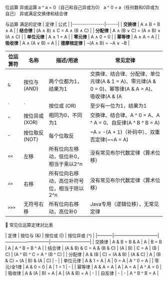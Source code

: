 位运算
异或运算
a ^ a = 0（自己和自己异或为0）
a ^ 0 = a（任何数和0异或为自己）
异或满足交换律和结合律

与运算 满足的定律
| 定律           | 公式 |
|----------------|------|
| **交换律**       | A ∧ B = B ∧ A |
| **结合律**       | (A ∧ B) ∧ C = A ∧ (B ∧ C) |
| **分配律**       | A ∧ (B ∨ C) = (A ∧ B) ∨ (A ∧ C) |
| **单位元律**     | A ∧ 1 = A |
| **零元律**       | A ∧ 0 = 0 |
| **幂等律**       | A ∧ A = A |
| **吸收律**       | A ∧ (A ∨ B) = A |
| **德摩根定律**   | ¬(A ∧ B) = ¬A ∨ ¬B |


| 位运算符 | 名称         | 描述/用途                        | 常见定律 |
|----------|--------------|-----------------------------------|----------|
| `&`      | 按位与 (AND) | 两个位都为1，结果为1             | 交换律、结合律、分配律、单位元律(A & 1 = A)、零元律(A & 0 = 0)、幂等律(A & A = A)、吸收律(A & (A | B) = A) |
| `|`      | 按位或 (OR)  | 至少有一位为1，结果为1           | 交换律、结合律、分配律、单位元律(A | 0 = A)、全1律(A | 1 = 1)、幂等律(A | A = A)、吸收律(A | (A & B) = A) |
| `^`      | 按位异或 (XOR) | 相同为0，不同为1                | 交换律、结合律、A ^ 0 = A、A ^ A = 0、自反律(A ^ B ^ B = A) |
| `~`      | 按位取反 (NOT) | 每个位取反                      | ~A = -(A + 1)（补码中）、双重否定律(~~A = A) |
| `<<`     | 左移         | 所有位向左移动，低位补0，相当于乘以2^n | 没有常见布尔代数定律（算术位移） |
| `>>`     | 右移         | 所有位向右移动，高位补符号位，相当于除以2^n | 没有常见布尔代数定律（算术位移） |
| `>>>`    | 无符号右移    | 所有位向右移动，高位补0          | Java专用（逻辑位移），无常见定律 |


🌟 常见位运算定律对比表

| 定律         | 按位与 (&)                 | 按位或 (|)                 | 按位异或 (^)           |
|–––––––|——————————|——————————|—————————|
| 交换律       | A & B = B & A               | A | B = B | A             | A ^ B = B ^ A            |
| 结合律       | (A & B) & C = A & (B & C)   | (A | B) | C = A | (B | C) | (A ^ B) ^ C = A ^ (B ^ C) |
| 分配律       | A & (B | C) = (A & B) | (A & C) | A | (B & C) = (A | B) & (A | C) | - |
| 单位元律     | A & 1 = A                   | A | 0 = A                   | A ^ 0 = A                |
| 零元/全1律   | A & 0 = 0                   | A | 1 = 1                   | -                        |
| 幂等律       | A & A = A                   | A | A = A                   | A ^ A = 0                |
| 吸收律       | A & (A | B) = A            | A | (A & B) = A             | -                        |
| 自反律       | -                            | -                            | A ^ B ^ B = A            |